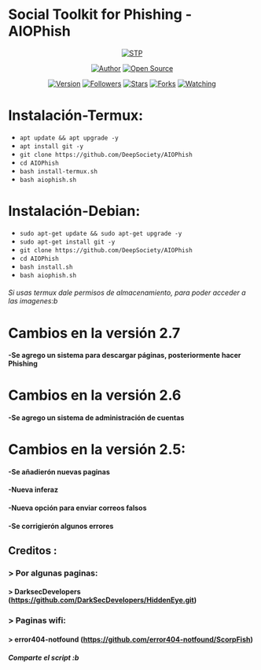 # Social Toolkit for Phishing - AIOPhish

<p align="center">
<a href="#"><img title="STP" src="https://raw.githubusercontent.com/DeepSociety/STP/master/stpcap.png"></a>
</p>

<p align="center">
<a href="https://github.com/HarrisSec"><img title="Author" src="https://img.shields.io/badge/Author-DeepSociety-svg?style=for-the-badge&logo=github"></a>
<a href="#"><img title="Open Source" src="https://img.shields.io/badge/Open%20Source-%E2%9D%A4-green?style=for-the-badge"></a>
</p>

<div align="center">
<a href="#"><img title="Version" src="https://img.shields.io/badge/Version-2.7-green.svg?style=flat-square"></a>
<a href="https://github.com/DeepSociety/followers"><img title="Followers" src="https://img.shields.io/github/followers/DeepSociety?color=blue&style=flat-square"></a>
<a href="https://github.com/HarrisSec/AIOPhish/stargazers/"><img title="Stars" src="https://img.shields.io/github/stars/HarrisSec/AIOPhish?color=red&style=flat-square"></a>
<a href="https://github.com/HarrisSec/AIOPhish/network/members"><img title="Forks" src="https://img.shields.io/github/forks/HarrisSec/AIOPhish?color=red&style=flat-square"></a>
<a href="https://github.com/HarrisSec/AIOPhish/watchers"><img title="Watching" src="https://img.shields.io/github/watchers/HarrisSec/AIOPhish?label=Watchers&color=blue&style=flat-square"></a>
</div>

# Instalación-Termux:

* `apt update && apt upgrade -y`
* `apt install git -y`
* `git clone https://github.com/DeepSociety/AIOPhish`
* `cd AIOPhish`
* `bash install-termux.sh`
* `bash aiophish.sh`

# Instalación-Debian:

* `sudo apt-get update && sudo apt-get upgrade -y`
* `sudo apt-get install git -y`
* `git clone https://github.com/DeepSociety/AIOPhish`
* `cd AIOPhish`
* `bash install.sh`
* `bash aiophish.sh`

###### Si usas termux dale permisos de almacenamiento, para poder acceder a las imagenes:b

# Cambios en la versión 2.7
#### -Se agrego un sistema para descargar páginas, posteriormente hacer Phishing 

# Cambios en la versión 2.6
#### -Se agrego un sistema de administración de cuentas

# Cambios en la versión 2.5:
#### -Se añadierón nuevas paginas
#### -Nueva inferaz
#### -Nueva opción para enviar correos falsos
#### -Se corrigierón algunos errores

## Creditos :
###  > Por algunas paginas:
#### > DarksecDevelopers (https://github.com/DarkSecDevelopers/HiddenEye.git)
###  > Paginas wifi:
#### > error404-notfound (https://github.com/error404-notfound/ScorpFish)

##### Comparte el script :b
